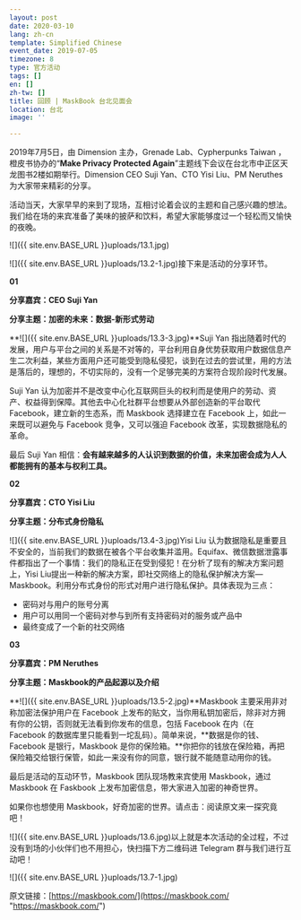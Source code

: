 ```yaml
---
layout: post
date: 2020-03-10
lang: zh-cn
template: Simplified Chinese
event_date: 2019-07-05
timezone: 8
type: 官方活动
tags: []
en: []
zh-tw: []
title: 回顾 | MaskBook 台北见面会
location: 台北
image: ''

---
```

2019年7月5日，由 Dimension 主办，Grenade Lab、Cypherpunks Taiwan ，橙皮书协办的“**Make Privacy Protected Again**”主题线下会议在台北市中正区天龙图书2楼如期举行。Dimension CEO Suji Yan、CTO Yisi Liu、PM Neruthes 为大家带来精彩的分享。

活动当天，大家早早的来到了现场，互相讨论着会议的主题和自己感兴趣的想法。我们给在场的来宾准备了美味的披萨和饮料，希望大家能够度过一个轻松而又愉快的夜晚。

![]({{ site.env.BASE_URL }}uploads/13.1.jpg)

![]({{ site.env.BASE_URL }}uploads/13.2-1.jpg)接下来是活动的分享环节。

**01**

**分享嘉宾：CEO Suji Yan**

**分享主题：加密的未来：数据-新形式劳动**

**![]({{ site.env.BASE_URL }}uploads/13.3-3.jpg)**Suji Yan 指出随着时代的发展，用户与平台之间的关系是不对等的，平台利用自身优势获取用户数据信息产生二次利益，某些方面用户还可能受到隐私侵犯，谈到在过去的尝试里，用的方法是落后的，理想的，不切实际的，没有一个足够完美的方案符合现阶段时代发展。

Suji Yan 认为加密并不是改变中心化互联网巨头的权利而是使用户的劳动、资产、权益得到保障。其他去中心化社群平台想要从外部创造新的平台取代 Facebook，建立新的生态系，而 Maskbook 选择建立在 Facebook 上，如此一来既可以避免与 Facebook 竞争，又可以强迫 Facebook 改革，实现数据隐私的革命。

最后 Suji Yan 相信：**会有越来越多的人认识到数据的价值，未来加密会成为人人都能拥有的基本与权利工具。**

**02**

**分享嘉宾：CTO Yisi Liu**

**分享主题：分布式身份隐私**

![]({{ site.env.BASE_URL }}uploads/13.4-3.jpg)Yisi Liu 认为数据隐私是重要且不安全的，当前我们的数据在被各个平台收集并滥用。Equifax、微信数据泄露事件都指出了一个事情：我们的隐私正在受到侵犯！在分析了现有的解决方案问题上，Yisi Liu提出一种新的解决方案，即社交网络上的隐私保护解决方案—Maskbook。利用分布式身份的形式对用户进行隐私保护。具体表现为三点：

* 密码对与用户的账号分离
* 用户可以用同一个密码对参与到所有支持密码对的服务或产品中
* 最终变成了一个新的社交网络

**03**

**分享嘉宾：PM Neruthes**

**分享主题：Maskbook的产品起源以及介绍**

**![]({{ site.env.BASE_URL }}uploads/13.5-2.jpg)**Maskbook 主要采用非对称加密法保护用户在 Facebook 上发布的贴文，当你用私钥加密后，除非对方拥有你的公钥，否则就无法看到你发布的信息，包括 Facebook 在内（在 Facebook 的数据库里只能看到一坨乱码）。简单来说，**数据是你的钱、Facebook 是银行，Maskbook 是你的保险箱。**你把你的钱放在保险箱，再把保险箱交给银行保管，如此一来没有你的同意，银行就不能随意动用你的钱。

最后是活动的互动环节，Maskbook 团队现场教来宾使用 Maskbook，通过 Maskbook 在 Faskbook 上发布加密信息，带大家进入加密的神奇世界。

如果你也想使用 Maskbook，好奇加密的世界。请点击：阅读原文来一探究竟吧！

![]({{ site.env.BASE_URL }}uploads/13.6.jpg)以上就是本次活动的全过程，不过没有到场的小伙伴们也不用担心，快扫描下方二维码进 Telegram 群与我们进行互动吧！

![]({{ site.env.BASE_URL }}uploads/13.7-1.jpg)

原文链接：[https://maskbook.com/](https://maskbook.com/ "https://maskbook.com/")
